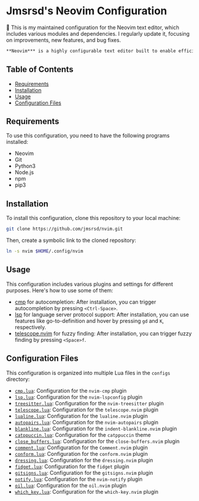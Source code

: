 # Jmsrsd's Neovim Configuration

🔧 This is my maintained configuration for the Neovim text editor, which includes various modules and dependencies. I regularly update it, focusing on improvements, new features, and bug fixes.

```markdown
**Neovim*** is a highly configurable text editor built to enable efficient text editing. This configuration aims to enhance the out-of-the-box experience of Neovim by providing a set of pre-configured modules and dependencies.
```


## Table of Contents

- [Requirements](#requirements)
- [Installation](#installation)
- [Usage](#usage)
- [Configuration Files](#configuration-files)

## Requirements

To use this configuration, you need to have the following programs installed:

- Neovim
- Git
- Python3
- Node.js
- npm
- pip3

## Installation

To install this configuration, clone this repository to your local machine:

```bash
git clone https://github.com/jmsrsd/nvim.git
```

Then, create a symbolic link to the cloned repository:

```bash
ln -s nvim $HOME/.config/nvim
```

## Usage

This configuration includes various plugins and settings for different purposes. Here's how to use some of them:

- [cmp](https://github.com/hrsh7th/nvim-cmp) for autocompletion: After installation, you can trigger autocompletion by pressing `<Ctrl-Space>`.
- [lsp](https://neovim.io/doc/user/lsp.html) for language server protocol support: After installation, you can use features like go-to-definition and hover by pressing `gd` and `K`, respectively.
- [telescope.nvim](https://github.com/nvim-telescope/telescope.nvim) for fuzzy finding: After installation, you can trigger fuzzy finding by pressing `<Space>f`.

## Configuration Files

This configuration is organized into multiple Lua files in the `configs` directory:

- [`cmp.lua`](https://github.com/hrsh7th/nvim-cmp): Configuration for the `nvim-cmp` plugin
- [`lsp.lua`](https://github.com/neovim/nvim-lspconfig): Configuration for the `nvim-lspconfig` plugin
- [`treesitter.lua`](https://github.com/nvim-treesitter/nvim-treesitter): Configuration for the `nvim-treesitter` plugin
- [`telescope.lua`](https://github.com/nvim-telescope/telescope.nvim): Configuration for the `telescope.nvim` plugin
- [`lualine.lua`](https://github.com/hoob3rt/lualine.nvim): Configuration for the `lualine.nvim` plugin
- [`autopairs.lua`](https://github.com/windwp/nvim-autopairs): Configuration for the `nvim-autopairs` plugin
- [`blankline.lua`](https://github.com/lukas-reineke/indent-blankline.nvim): Configuration for the `indent-blankline.nvim` plugin
- [`catppuccin.lua`](https://github.com/catppuccin/nvim): Configuration for the `catppuccin` theme
- [`close_buffers.lua`](https://github.com/kazhala/close-buffers.nvim): Configuration for the `close-buffers.nvim` plugin
- [`comment.lua`](https://github.com/numToStr/Comment.nvim): Configuration for the `Comment.nvim` plugin
- [`conform.lua`](https://github.com/stevearc/conform.nvim): Configuration for the `conform.nvim` plugin
- [`dressing.lua`](https://github.com/stevearc/dressing.nvim): Configuration for the `dressing.nvim` plugin
- [`fidget.lua`](https://github.com/j-hui/fidget.nvim): Configuration for the `fidget` plugin
- [`gitsigns.lua`](https://github.com/lewis6991/gitsigns.nvim): Configuration for the `gitsigns.nvim` plugin
- [`notify.lua`](https://github.com/rcarriga/nvim-notify): Configuration for the `nvim-notify` plugin
- [`oil.lua`](https://github.com/stevearc/oil.nvim): Configuration for the `oil.nvim` plugin
- [`which_key.lua`](https://github.com/folke/which-key.nvim): Configuration for the `which-key.nvim` plugin
